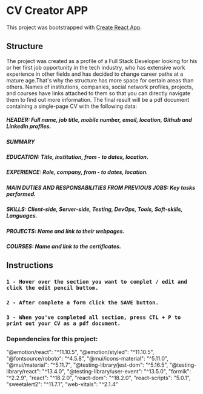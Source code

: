 # CV Creator APP

This project was bootstrapped with [Create React App](https://github.com/facebook/create-react-app).

## Structure
The project was created as a profile of a Full Stack Developer looking for his or her first job opportunity in the tech industry, who has extensive work experience in other fields and has decided to change career paths at a mature age.That's why the structure has more space for certain areas than others.
Names of institutions, companies, social network profiles, projects, and courses have links attached to them so that you can directly navigate them to find out more information.
The final result will be a pdf document containing a single-page CV with the following data:
##### HEADER: Full name, job title, mobile number, email, location, Github and Linkedin profiles.
##### SUMMARY
##### EDUCATION: Title, institution, from - to dates, location.
##### EXPERIENCE: Role, company, from - to dates, location.
##### MAIN DUTIES AND RESPONSABILITIES FROM PREVIOUS JOBS: Key tasks performed. 
##### SKILLS: Client-side, Server-side, Testing, DevOps, Tools, Soft-skills, Languages.
##### PROJECTS: Name and link to their webpages.
##### COURSES: Name and link to the certificates.

## Instructions

### `1 - Hover over the section you want to complet / edit and click the edit pencil buttom.`
### `2 - After complete a form click the SAVE button.`
### `3 - When you've completed all section, press CTL + P to print out your CV as a pdf document.`


### Dependencies for this project:
"@emotion/react": "^11.10.5",
    "@emotion/styled": "^11.10.5",
    "@fontsource/roboto": "^4.5.8",
    "@mui/icons-material": "^5.11.0",
    "@mui/material": "^5.11.7",
    "@testing-library/jest-dom": "^5.16.5",
    "@testing-library/react": "^13.4.0",
    "@testing-library/user-event": "^13.5.0",
    "formik": "^2.2.9",
    "react": "^18.2.0",
    "react-dom": "^18.2.0",
    "react-scripts": "5.0.1",
    "sweetalert2": "^11.7.1",
    "web-vitals": "^2.1.4"